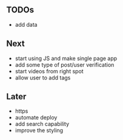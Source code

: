 TODOs
----

- add data

Next
----

- start using JS and make single page app
- add some type of post/user verification
- start videos from right spot
- allow user to add tags

Later
-----
- https
- automate deploy
- add search capability
- improve the styling
